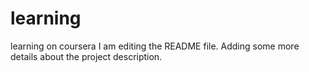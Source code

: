 # learning
learning on coursera
I am editing the README file. Adding some more details about the project description.

